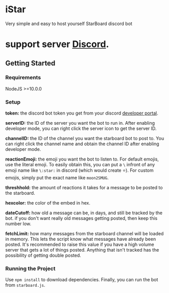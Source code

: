 # iStar
Very simple and easy to host yourself StarBoard discord bot 

# support server <a href="https://discord.gg/TWy6pSZ" target="_blank">Discord</a>.

## Getting Started
### Requirements
NodeJS >=10.0.0
### Setup

**token:** the discord bot token you get from your discord [developer portal](https://discordapp.com/developers/applications/).

**serverID:** the ID of the server you want the bot to run in. After enabling developer mode, you can right click the server icon to get the server ID.

**channelID:** the ID of the channel you want the starboard bot to post to. You can right click the channel name and obtain the channel ID after enabling developer mode.

**reactionEmoji:** the emoji you want the bot to listen to. For default emojis, use the literal emoji. To easily obtain this, you can put a `\` infront of any emoji name like `\:star:` in discord (which would create ⭐). For custom emojis, simply put the exact name like `moon2SMUG`.

**threshhold:** the amount of reactions it takes for a message to be posted to the starboard.

**hexcolor:** the color of the embed in hex.

**dateCutoff:** how old a message can be, in days, and still be tracked by the bot. if you don't want really old messages getting posted, then keep this number low.

**fetchLimit:** how many messages from the starboard channel will be loaded in memory. This lets the script know what messages have already been posted. It's recommended to raise this value if you have a high volume server that gets a lot of things posted. Anything that isn't tracked has the possibility of getting double posted.

### Running the Project
Use `npm install` to download dependencies. Finally, you can run the bot from `starboard.js`.
